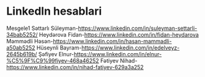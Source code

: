 # Linkedln hesablari
Mesgele1
Səttarlı Süleyman-https://www.linkedin.com/in/suleyman-settarli-34bab5252/
Heydərova Fidan-https://www.linkedin.com/in/fidan-heydarova
Məmmədli Həsən-https://www.linkedin.com/in/hasan-mammadli-a50ab5252
Hüseynli Bayram-https://www.linkedin.com/in/edelveyz-2645b619b/
Şəfiyev Elnur-https://www.linkedin.com/in/elnur-%C5%9F%C9%99fiyev-468a46252
Fətiyev Nihad-https://www.linkedin.com/in/nihad-fatiyev-629a3a252 
